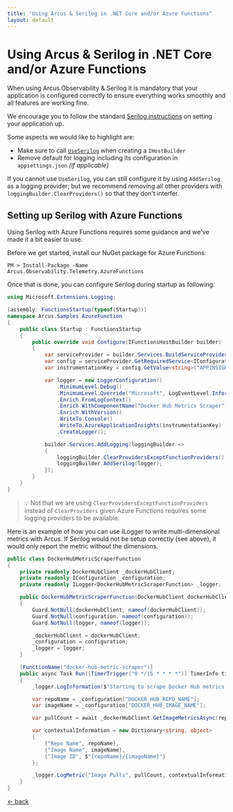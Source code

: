 ```yaml
---
title: "Using Arcus & Serilog in .NET Core and/or Azure Functions"
layout: default
---
```


# Using Arcus & Serilog in .NET Core and/or Azure Functions

When using Arcus Observability & Serilog it is mandatory that your application is configured correctly to ensure everything works smoothly and all features are working fine.

We encourage you to follow the standard [Serilog instructions](https://github.com/serilog/serilog-aspnetcore#instructions) on setting your application up. 

Some aspects we would like to highlight are:

- Make sure to call [`UseSerilog`](https://www.nuget.org/packages/Serilog.AspNetCore) when creating a `IHostBuilder`
- Remove default for logging including its configuration in `appsettings.json` *(if applicable)*

If you cannot use `UseSerilog`, you can still configure it by using `AddSerilog` as a logging provider; but we recommend removing all other providers with `loggingBuilder.ClearProviders()` so that they don't interfer.

## Setting up Serilog with Azure Functions

Using Serilog with Azure Functions requires some guidance and we've made it a bit easier to use.

Before we get started, install our NuGet package for Azure Functions:

```
PM > Install-Package -Name Arcus.Observability.Telemetry.AzureFunctions
```

Once that is done, you can configure Serilog during startup as following:

```csharp
using Microsoft.Extensions.Logging;

[assembly: FunctionsStartup(typeof(Startup))]
namespace Arcus.Samples.AzureFunction
{
    public class Startup : FunctionsStartup
    {
        public override void Configure(IFunctionsHostBuilder builder)
        {
            var serviceProvider = builder.Services.BuildServiceProvider();
            var config = serviceProvider.GetRequiredService<IConfiguration>();
            var instrumentationKey = config.GetValue<string>("APPINSIGHTS_INSTRUMENTATIONKEY");

            var logger = new LoggerConfiguration()
                .MinimumLevel.Debug()
                .MinimumLevel.Override("Microsoft", LogEventLevel.Information)
                .Enrich.FromLogContext()
                .Enrich.WithComponentName("Docker Hub Metrics Scraper")
                .Enrich.WithVersion()
                .WriteTo.Console()
                .WriteTo.AzureApplicationInsights(instrumentationKey)
                .CreateLogger();

            builder.Services.AddLogging(loggingBuilder =>
            {
                loggingBuilder.ClearProvidersExceptFunctionProviders();
                loggingBuilder.AddSerilog(logger);
            });
        }
    }
}
```

> :bulb: Not that we are using `ClearProvidersExceptFunctionProviders` instead of `ClearProviders` given Azure Functions requires some logging providers to be available.

Here is an example of how you can use ILogger to write multi-dimensional metrics with Arcus. If Serilog would not be setup correctly (see above), it would only report the metric without the dimensions.

```csharp
public class DockerHubMetricScraperFunction
{
    private readonly DockerHubClient _dockerHubClient;
    private readonly IConfiguration _configuration;
    private readonly ILogger<DockerHubMetricScraperFunction> _logger;

    public DockerHubMetricScraperFunction(DockerHubClient dockerHubClient, IConfiguration configuration, ILogger<DockerHubMetricScraperFunction> logger)
    {
        Guard.NotNull(dockerHubClient, nameof(dockerHubClient));
        Guard.NotNull(configuration, nameof(configuration));
        Guard.NotNull(logger, nameof(logger));

        _dockerHubClient = dockerHubClient;
        _configuration = configuration;
        _logger = logger;
    }

    [FunctionName("docker-hub-metric-scraper")]
    public async Task Run([TimerTrigger("0 */15 * * * *")] TimerInfo timer)
    {
        _logger.LogInformation($"Starting to scrape Docker Hub metrics at {DateTime.UtcNow}");

        var repoName = _configuration["DOCKER_HUB_REPO_NAME"];
        var imageName = _configuration["DOCKER_HUB_IMAGE_NAME"];

        var pullCount = await _dockerHubClient.GetImageMetricsAsync(repoName, imageName);

        var contextualInformation = new Dictionary<string, object>
        {
            {"Repo Name", repoName},
            {"Image Name", imageName},
            {"Image ID", $"{repoName}/{imageName}"}
        };

        _logger.LogMetric("Image Pulls", pullCount, contextualInformation);
    }
}
```

[&larr; back](/)